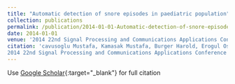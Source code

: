 ```yaml
---
title: "Automatic detection of snore episodes in paediatric population"
collection: publications
permalink: /publication/2014-01-01-Automatic-detection-of-snore-episodes-in-paediatric-population
date: 2014-01-01
venue: '2014 22nd Signal Processing and Communications Applications Conference (SIU)'
citation: 'cavusoglu Mustafa, Kamasak Mustafa, Burger Harold, Erogul Osman, Brockmann Pablo, Poets Christian, Urschitz Michael, Automatic detection of snore episodes in paediatric population"
2014 22nd Signal Processing and Communications Applications Conference (SIU), 2014'
---
```

Use [Google Scholar](https://scholar.google.com/scholar?q=Automatic+detection+of+snore+episodes+in+paediatric+population){:target="_blank"} for full citation